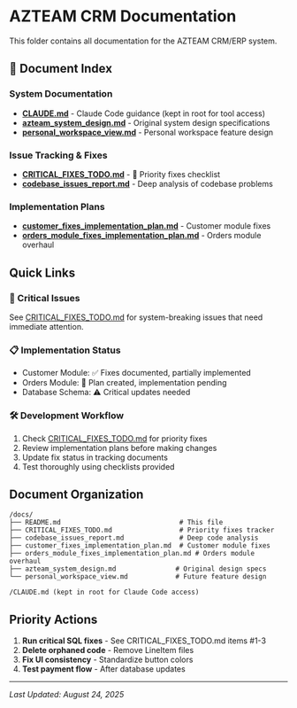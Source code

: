 # AZTEAM CRM Documentation

This folder contains all documentation for the AZTEAM CRM/ERP system.

## 📁 Document Index

### System Documentation
- **[CLAUDE.md](../CLAUDE.md)** - Claude Code guidance (kept in root for tool access)
- **[azteam_system_design.md](azteam_system_design.md)** - Original system design specifications
- **[personal_workspace_view.md](personal_workspace_view.md)** - Personal workspace feature design

### Issue Tracking & Fixes
- **[CRITICAL_FIXES_TODO.md](CRITICAL_FIXES_TODO.md)** - 🚨 Priority fixes checklist
- **[codebase_issues_report.md](codebase_issues_report.md)** - Deep analysis of codebase problems

### Implementation Plans
- **[customer_fixes_implementation_plan.md](customer_fixes_implementation_plan.md)** - Customer module fixes
- **[orders_module_fixes_implementation_plan.md](orders_module_fixes_implementation_plan.md)** - Orders module overhaul

## Quick Links

### 🔴 Critical Issues
See [CRITICAL_FIXES_TODO.md](CRITICAL_FIXES_TODO.md) for system-breaking issues that need immediate attention.

### 📋 Implementation Status
- Customer Module: ✅ Fixes documented, partially implemented
- Orders Module: 📝 Plan created, implementation pending
- Database Schema: ⚠️ Critical updates needed

### 🛠️ Development Workflow
1. Check [CRITICAL_FIXES_TODO.md](CRITICAL_FIXES_TODO.md) for priority fixes
2. Review implementation plans before making changes
3. Update fix status in tracking documents
4. Test thoroughly using checklists provided

## Document Organization

```
/docs/
├── README.md                              # This file
├── CRITICAL_FIXES_TODO.md                 # Priority fixes tracker
├── codebase_issues_report.md              # Deep code analysis
├── customer_fixes_implementation_plan.md  # Customer module fixes
├── orders_module_fixes_implementation_plan.md # Orders module overhaul
├── azteam_system_design.md               # Original design specs
└── personal_workspace_view.md            # Future feature design

/CLAUDE.md (kept in root for Claude Code access)
```

## Priority Actions

1. **Run critical SQL fixes** - See CRITICAL_FIXES_TODO.md items #1-3
2. **Delete orphaned code** - Remove LineItem files
3. **Fix UI consistency** - Standardize button colors
4. **Test payment flow** - After database updates

---

*Last Updated: August 24, 2025*